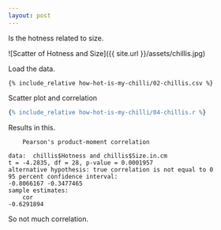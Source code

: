 ```yaml
---
layout: post
---
```


Is the hotness related to size.

![Scatter of Hotness and Size]({{ site.url }}/assets/chillis.jpg)

Load the data.

```
{% include_relative how-hot-is-my-chilli/02-chillis.csv %}
```

Scatter plot and correlation

```R
{% include_relative how-hot-is-my-chilli/04-chillis.r %}
```

Results in this.

        Pearson's product-moment correlation

    data:  chillis$Hotness and chillis$Size.in.cm
    t = -4.2835, df = 28, p-value = 0.0001957
    alternative hypothesis: true correlation is not equal to 0
    95 percent confidence interval:
    -0.8066167 -0.3477465
    sample estimates:
        cor 
    -0.6291894 

So not much correlation.
